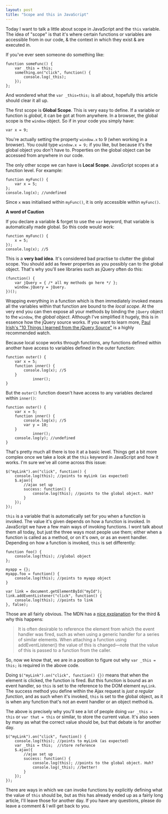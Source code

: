 ```yaml
---
layout: post
title: "Scope and this in JavaScript"
---
```


Today I want to talk a little about scope in JavaScript and the `this` variable. The idea of "scope" is that it's where certain functions or variables are accessible from in our code, & the context in which they exist & are executed in.

If you've ever seen someone do something like:

	function someFunc() {
		var _this = this;
		something.on("click", function() {
			console.log(_this);
		});
	};
	
And wondered what the `var _this=this;` is all about, hopefully this article should clear it all up. 

The first scope is __Global Scope__. This is very easy to define. If a variable or function is _global_, it can be got at from anywhere. In a browser, the global scope is the `window` object. So if in your code you simply have:

	var x = 9;
	
You're actually setting the property `window.x` to 9 (when working in a browser). You could type `window.x = 9;` if you like, but because it's the global object you don't have to. Properties on the global object can be accessed from anywhere in our code.

The only other scope we can have is __Local Scope__. JavaScript scopes at a function level. For example:

	function myFunc() {
		var x = 5;
	};
	console.log(x); //undefined
	
Since `x` was initialised within `myFunc()`, it is only accessible within `myFunc()`. 

__A word of Caution__

If you declare a variable & forget to use the `var` keyword, that variable is automatically made global. So this code would work:

	function myFunc() {
		x = 5;
	});
	console.log(x); //5
	
This is a __very bad idea__. It's considered bad practise to clutter the global scope. You should add as fewer properties as you possibly can to the global object. That's why you'll see libraries such as jQuery often do this:

	(function() {
		var jQuery = { /* all my methods go here */ };
		window.jQuery = jQuery.
	})();
	
Wrapping everything in a function which is then immediately invoked means all the variables within that function are bound to the _local scope_. At the very end you can then expose all your methods by binding the `jQuery` object to the `window`, the _global object_. Although I've simplified it hugely, this is in essence how the jQuery source works. If you want to learn more, [Paul Irish's "10 Things I learned from the jQuery Source"](http://paulirish.com/2010/10-things-i-learned-from-the-jquery-source/) is a highly recommended watch.

Because local scope works through functions, any functions defined within another have access to variables defined in the outer function:

	function outer() {
		var x = 5;
		function inner() {
			console.log(x); //5	
		}
                inner();
	}
	
But the `outer()` function doesn't have access to any variables declared within `inner()`:

	function outer() {
		var x = 5;
		function inner() {
			console.log(x); //5	
			var y = 10;
		}
                inner();
		console.log(y); //undefined
	}
	
That's pretty much all there is too it at a basic level. Things get a bit more complex once we take a look at the `this` keyword in JavaScript and how it works. I'm sure we've all come across this issue:

	$("myLink").on("click", function() {
		console.log(this); //points to myLink (as expected)
		$.ajax({
			//ajax set up
			success: function() {
				console.log(this); //points to the global object. Huh?
			}
		});
	});

`this` is a variable that is automatically set for you when a function is invoked. The value it's given depends on how a function is invoked. In JavaScript we have a few main ways of invoking functions. I wont talk about them all today, but just the three ways most people use them; either when a function is called as a method, or on it's own, or as an event handler. Depending on how a function is invoked, `this` is set differently:

	function foo() {
		console.log(this); //global object
	};
	
	myapp = {};
	myapp.foo = function() {
		console.log(this); //points to myapp object
	}
	
	var link = document.getElementById("myId");
	link.addEventListener("click", function() {
		console.log(this); //points to link
	}, false);
	
Those are all fairly obvious. The MDN has a [nice explanation](https://developer.mozilla.org/en/DOM/element.addEventListener) for the third & why this happens:

> It is often desirable to reference the element from which the event handler was fired, such as when using a generic handler for a series of similar elements. When attaching a function using addEventListener() the value of this is changed—note that the value of this is passed to a function from the caller.

So, now we know that, we are in a position to figure out why `var _this = this;` is required in the above code.

Doing `$("myLink").on("click", function() {})` means that when the element is clicked, the function is fired. But this function is bound as an event handler, so `this` is set to the reference to the DOM element `myLink`.  The success method you define within the Ajax request is _just a regular function_, and as such when it's invoked, `this` is set to the global object, as it is when any function that's not an event handler or an object method is.

The above is precisely why you'll see a lot of people doing `var _this = this` or `var that = this` or similar, to store the current value. It's also seen by many as what the correct value should be, but that debate is for another day.

	$("myLink").on("click", function() {
		console.log(this); //points to myLink (as expected)
		var _this = this;  //store reference
		$.ajax({
			//ajax set up
			success: function() {
				console.log(this); //points to the global object. Huh?
				console.log(_this); //better!
			}
		});
	});
	
There are ways in which we can invoke functions by explicitly defining what the value of `this` should be, but as this has already ended up as a fairly long article, I'll leave those for another day. If you have any questions, please do leave a comment & I will get back to you.
